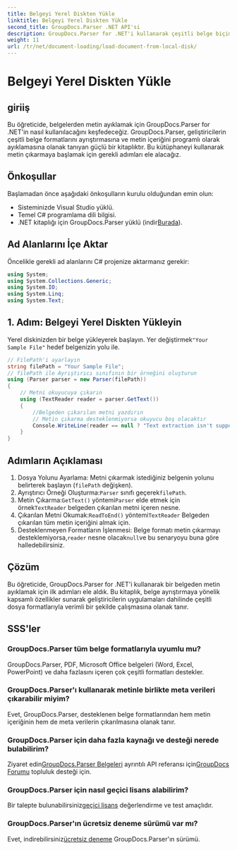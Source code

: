 ```yaml
---
title: Belgeyi Yerel Diskten Yükle
linktitle: Belgeyi Yerel Diskten Yükle
second_title: GroupDocs.Parser .NET API'si
description: GroupDocs.Parser for .NET'i kullanarak çeşitli belge biçimlerinden nasıl metin ayıklayacağınızı öğrenin. C# ile kolay ve etkili metin çıkarma.
weight: 11
url: /tr/net/document-loading/load-document-from-local-disk/
---
```


# Belgeyi Yerel Diskten Yükle

## giriiş
Bu öğreticide, belgelerden metin ayıklamak için GroupDocs.Parser for .NET'in nasıl kullanılacağını keşfedeceğiz. GroupDocs.Parser, geliştiricilerin çeşitli belge formatlarını ayrıştırmasına ve metin içeriğini programlı olarak ayıklamasına olanak tanıyan güçlü bir kitaplıktır. Bu kütüphaneyi kullanarak metin çıkarmaya başlamak için gerekli adımları ele alacağız.
## Önkoşullar
Başlamadan önce aşağıdaki önkoşulların kurulu olduğundan emin olun:
- Sisteminizde Visual Studio yüklü.
- Temel C# programlama dili bilgisi.
-  .NET kitaplığı için GroupDocs.Parser yüklü (indir[Burada](https://releases.groupdocs.com/parser/net/)).

## Ad Alanlarını İçe Aktar
Öncelikle gerekli ad alanlarını C# projenize aktarmanız gerekir:
```csharp
using System;
using System.Collections.Generic;
using System.IO;
using System.Linq;
using System.Text;
```
## 1. Adım: Belgeyi Yerel Diskten Yükleyin
 Yerel diskinizden bir belge yükleyerek başlayın. Yer değiştirmek`"Your Sample File"` hedef belgenizin yolu ile.
```csharp
// FilePath'i ayarlayın
string filePath = "Your Sample File";
// filePath ile Ayrıştırıcı sınıfının bir örneğini oluşturun
using (Parser parser = new Parser(filePath))
{
    // Metni okuyucuya çıkarın
    using (TextReader reader = parser.GetText())
    {
        //Belgeden çıkarılan metni yazdırın
        // Metin çıkarma desteklenmiyorsa okuyucu boş olacaktır
        Console.WriteLine(reader == null ? "Text extraction isn't supported" : reader.ReadToEnd());
    }
}
```
## Adımların Açıklaması
1. Dosya Yolunu Ayarlama: Metni çıkarmak istediğiniz belgenin yolunu belirterek başlayın (`filePath` değişken).
2.  Ayrıştırıcı Örneği Oluşturma:`Parser` sınıfı geçerek`filePath`.
3.  Metin Çıkarma:`GetText()` yöntemi`Parser` elde etmek için örnek`TextReader` belgeden çıkarılan metni içeren nesne.
4.  Çıkarılan Metni Okumak:`ReadToEnd()` yöntemi`TextReader` Belgeden çıkarılan tüm metin içeriğini almak için.
5.  Desteklenmeyen Formatların İşlenmesi: Belge formatı metin çıkarmayı desteklemiyorsa,`reader` nesne olacak`null`ve bu senaryoyu buna göre halledebilirsiniz.

## Çözüm
Bu öğreticide, GroupDocs.Parser for .NET'i kullanarak bir belgeden metin ayıklamak için ilk adımları ele aldık. Bu kitaplık, belge ayrıştırmaya yönelik kapsamlı özellikler sunarak geliştiricilerin uygulamaları dahilinde çeşitli dosya formatlarıyla verimli bir şekilde çalışmasına olanak tanır.

## SSS'ler
### GroupDocs.Parser tüm belge formatlarıyla uyumlu mu?
GroupDocs.Parser, PDF, Microsoft Office belgeleri (Word, Excel, PowerPoint) ve daha fazlasını içeren çok çeşitli formatları destekler.
### GroupDocs.Parser'ı kullanarak metinle birlikte meta verileri çıkarabilir miyim?
Evet, GroupDocs.Parser, desteklenen belge formatlarından hem metin içeriğinin hem de meta verilerin çıkarılmasına olanak tanır.
### GroupDocs.Parser için daha fazla kaynağı ve desteği nerede bulabilirim?
 Ziyaret edin[GroupDocs.Parser Belgeleri](https://tutorials.groupdocs.com/parser/net/) ayrıntılı API referansı için[GroupDocs Forumu](https://forum.groupdocs.com/c/parser/17) topluluk desteği için.
### GroupDocs.Parser için nasıl geçici lisans alabilirim?
 Bir talepte bulunabilirsiniz[geçici lisans](https://purchase.groupdocs.com/temporary-license/) değerlendirme ve test amaçlıdır.
### GroupDocs.Parser'ın ücretsiz deneme sürümü var mı?
 Evet, indirebilirsiniz[ücretsiz deneme](https://releases.groupdocs.com/) GroupDocs.Parser'ın sürümü.